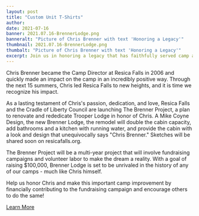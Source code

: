 ```yaml
---
layout: post
title: "Custom Unit T-Shirts"
author:
date: 2021-07-16
banner: 2021.07.16-BrennerLodge.png
banneralt: "Picture of Chris Brenner with text 'Honoring a Legacy'"
thumbnail: 2021.07.16-BrennerLodge.png
thumbalt: "Picture of Chris Brenner with text 'Honoring a Legacy'"
excerpt: Join us in honoring a legacy that has faithfully served camp and council.
---
```


Chris Brenner became the Camp Director at Resica Falls in 2006 and quickly made an impact on the camp in an incredibly positive way. Through the next 15 summers, Chris led Resica Falls to new heights, and it is time we recognize his impact. 

As a lasting testament of Chris's passion, dedication, and love, Resica Falls and the Cradle of Liberty Council are launching The Brenner Project, a plan to renovate and rededicate Trooper Lodge in honor of Chris. A Mike Coyne Design, the new Brenner Lodge, the remodel will double the cabin capacity, add bathrooms and a kitchen with running water, and provide the cabin with a look and design that unequivocally says "Chris Brenner." Sketches will be shared soon on resicafalls.org.

The Brenner Project will be a multi-year project that will involve fundraising campaigns and volunteer labor to make the dream a reality. With a goal of raising $100,000, Brenner Lodge is set to be unrivaled in the history of any of our camps - much like Chris himself.

Help us honor Chris and make this important camp improvement by financially contributing to the fundraising campaign and encourage others to do the same!

<div class="text-center"><a href="/brennerproject" class="btn btn-primary m-3">Learn More</a></div>
